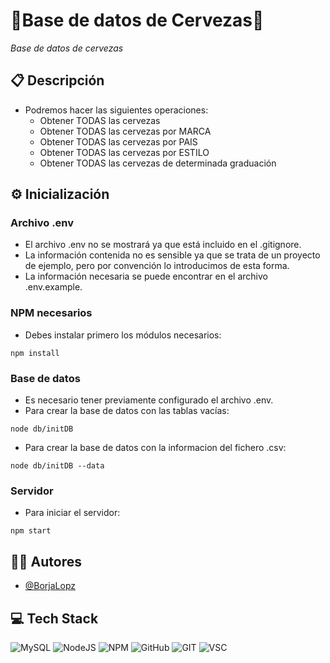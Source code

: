 # 🍻Base de datos de Cervezas🍻 
_Base de datos de cervezas_

## 📋 Descripción
* Podremos hacer las siguientes operaciones:
  - Obtener TODAS las cervezas
  - Obtener TODAS las cervezas por MARCA
  - Obtener TODAS las cervezas por PAIS
  - Obtener TODAS las cervezas por ESTILO
  - Obtener TODAS las cervezas de determinada graduación

## ⚙ Inicialización
### Archivo .env
* El archivo .env no se mostrará ya que está incluido en el .gitignore.
* La información contenida no es sensible ya que se trata de un proyecto de ejemplo, pero por convención lo introducimos de esta forma.
* La información necesaria se puede encontrar en el archivo .env.example.
### NPM necesarios
* Debes instalar primero los módulos necesarios:
```
npm install
```
### Base de datos
* Es necesario tener previamente configurado el archivo .env.
* Para crear la base de datos con las tablas vacías:
```
node db/initDB
```
* Para crear la base de datos con la informacion del fichero .csv:
```
node db/initDB --data
```
### Servidor
* Para iniciar el servidor:
```
npm start
```

## 👩‍💻 Autores
* [@BorjaLopz](https://github.com/BorjaLopz)

## 💻 Tech Stack
![MySQL](https://img.shields.io/badge/MySQL-005C84?style=for-the-badge&logo=mysql&logoColor=white)
![NodeJS](https://img.shields.io/badge/Node.js-43853D?style=for-the-badge&logo=node.js&logoColor=white)
![NPM](https://img.shields.io/badge/NPM-%23CB3837.svg?style=for-the-badge&logo=npm&logoColor=white)
![GitHub](https://img.shields.io/badge/GitHub-100000?style=for-the-badge&logo=github&logoColor=white)
![GIT](https://img.shields.io/badge/GIT-E44C30?style=for-the-badge&logo=git&logoColor=white)
![VSC](https://img.shields.io/badge/Visual_Studio_Code-0078D4?style=for-the-badge&logo=visual%20studio%20code&logoColor=white)
